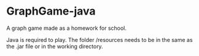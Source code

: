 # GraphGame-java

A graph game made as a homework for school.

Java is required to play.
The folder /resources needs to be in the same as the .jar file or in the working directory.
